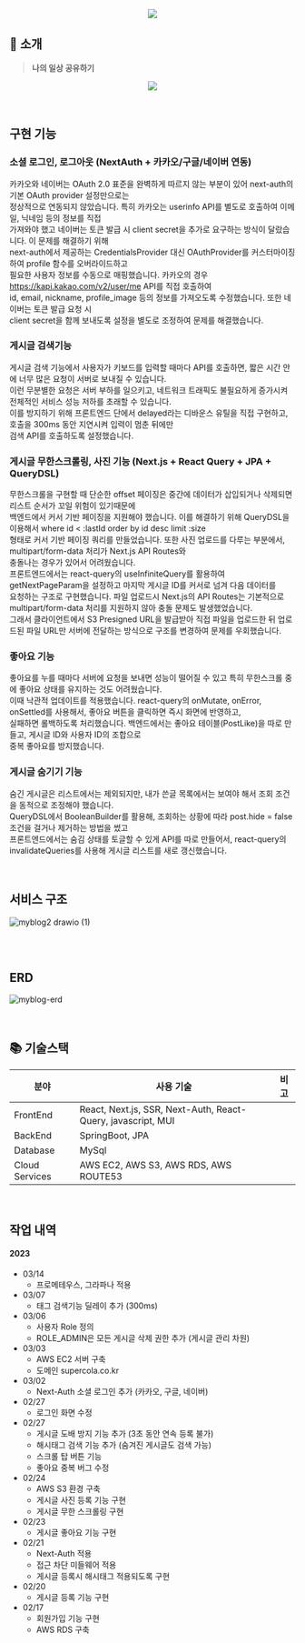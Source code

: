 <p align="center">
  <img src="https://user-images.githubusercontent.com/62537935/226505111-bbbe363f-7183-43b8-81d9-040d53a4dd68.png">
</p>

## 🔖 소개
> **나의 일상 공유하기**
> 
<p align="center">
  <img src="https://user-images.githubusercontent.com/62537935/226513661-830146e7-7e65-433f-b6ce-e95767e8a043.gif">
</p>

<br>

## 구현 기능

### 소셜 로그인, 로그아웃 (NextAuth + 카카오/구글/네이버 연동)
카카오와 네이버는 OAuth 2.0 표준을 완벽하게 따르지 않는 부분이 있어 next-auth의 기본 OAuth provider 설정만으로는  
정상적으로 연동되지 않았습니다. 특히 카카오는 userinfo API를 별도로 호출하여 이메일, 닉네임 등의 정보를 직접  
가져와야 했고 네이버는 토큰 발급 시 client secret을 추가로 요구하는 방식이 달랐습니다. 이 문제를 해결하기 위해  
next-auth에서 제공하는 CredentialsProvider 대신 OAuthProvider를 커스터마이징하여 profile 함수를 오버라이드하고  
필요한 사용자 정보를 수동으로 매핑했습니다. 카카오의 경우 https://kapi.kakao.com/v2/user/me API를 직접 호출하여  
id, email, nickname, profile_image 등의 정보를 가져오도록 수정했습니다. 또한 네이버는 토큰 발급 요청 시  
client secret을 함께 보내도록 설정을 별도로 조정하여 문제를 해결했습니다.

### 게시글 검색기능
게시글 검색 기능에서 사용자가 키보드를 입력할 때마다 API를 호출하면, 짧은 시간 안에 너무 많은 요청이 서버로 보내질 수 있습니다.  
이런 무분별한 요청은 서버 부하를 일으키고, 네트워크 트래픽도 불필요하게 증가시켜 전체적인 서비스 성능 저하를 초래할 수 있습니다.  
이를 방지하기 위해 프론트엔드 단에서 delayed라는 디바운스 유틸을 직접 구현하고, 호출을 300ms 동안 지연시켜 입력이 멈춘 뒤에만  
검색 API를 호출하도록 설정했습니다.

### 게시글 무한스크롤링, 사진 기능 (Next.js + React Query + JPA + QueryDSL)
무한스크롤을 구현할 때 단순한 offset 페이징은 중간에 데이터가 삽입되거나 삭제되면 리스트 순서가 꼬일 위험이 있기때문에  
백엔드에서 커서 기반 페이징을 지원해야 했습니다. 이를 해결하기 위해 QueryDSL을 이용해서 where id < :lastId order by id desc limit :size  
형태로 커서 기반 페이징 쿼리를 만들었습니다. 또한 사진 업로드를 다루는 부분에서, multipart/form-data 처리가 Next.js API Routes와  
충돌나는 경우가 있어서 어려웠습니다.  
프론트엔드에서는 react-query의 useInfiniteQuery를 활용하여 getNextPageParam을 설정하고 마지막 게시글 ID를 커서로 넘겨 다음 데이터를  
요청하는 구조로 구현했습니다. 파일 업로드시 Next.js의 API Routes는 기본적으로 multipart/form-data 처리를 지원하지 않아 충돌 문제도 발생했었습니다.  
그래서 클라이언트에서 S3 Presigned URL을 발급받아 직접 파일을 업로드한 뒤 업로드된 파일 URL만 서버에 전달하는 방식으로 구조를 변경하여 문제를 우회했습니다.

### 좋아요 기능
좋아요를 누를 때마다 서버에 요청을 보내면 성능이 떨어질 수 있고 특히 무한스크롤 중에 좋아요 상태를 유지하는 것도 어려웠습니다.  
이때 낙관적 업데이트를 적용했습니다. react-query의 onMutate, onError, onSettled를 사용해서, 좋아요 버튼을 클릭하면 즉시 화면에 반영하고,  
실패하면 롤백하도록 처리했습니다. 백엔드에서는 좋아요 테이블(PostLike)을 따로 만들고, 게시글 ID와 사용자 ID의 조합으로  
중복 좋아요를 방지했습니다.

### 게시글 숨기기 기능
숨긴 게시글은 리스트에서는 제외되지만, 내가 쓴글 목록에서는 보여야 해서 조회 조건을 동적으로 조정해야 했습니다.  
QueryDSL에서 BooleanBuilder를 활용해, 조회하는 상황에 따라 post.hide = false 조건을 걸거나 제거하는 방법을 썼고  
프론트엔드에서는 숨김 상태를 토글할 수 있게 API를 따로 만들어서, react-query의 invalidateQueries를 사용해 게시글 리스트를 새로 갱신했습니다.

<br>

## 서비스 구조
![myblog2 drawio (1)](https://github.com/user-attachments/assets/1d50a3cf-a399-4caa-b156-34077fd86e99)

<br>

<br>

## ERD
![myblog-erd](https://github.com/user-attachments/assets/86fd3415-0b4d-4ec2-93c6-99d782a80536)

<br>

## 📚 기술스택

| 분야           | 사용 기술                                      | 비고 |
| -------------- |--------------------------------------------| ---- |
| FrontEnd       | React, Next.js, SSR, Next-Auth, React-Query, javascript, MUI |
| BackEnd        | SpringBoot, JPA                                    |
| Database       | MySql                                      |
| Cloud Services | AWS EC2, AWS S3, AWS RDS, AWS ROUTE53                            |

<br>

## 작업 내역
#### 2023
* 03/14
  * 프로메테우스, 그라파나 적용
* 03/07
  * 태그 검색기능 딜레이 추가 (300ms)
* 03/06
  * 사용자 Role 정의
  * ROLE_ADMIN은 모든 게시글 삭제 권한 추가 (게시글 관리 차원)
* 03/03
  * AWS EC2 서버 구축
  * 도메인 supercola.co.kr
* 03/02
  * Next-Auth 소셜 로그인 추가 (카카오, 구글, 네이버)
* 02/27
  * 로그인 화면 수정
* 02/27
  * 게시글 도배 방지 기능 추가 (3초 동안 연속 등록 불가)
  * 해시태그 검색 기능 추가 (숨겨진 게시글도 검색 가능)
  * 스크롤 탑 버튼 기능
  * 좋아요 중복 버그 수정
* 02/24
  * AWS S3 환경 구축
  * 게시글 사진 등록 기능 구현
  * 게시글 무한 스크롤링 구현
* 02/23
  * 게시글 좋아요 기능 구현
* 02/21
  * Next-Auth 적용
  * 접근 차단 미들웨어 적용
  * 게시글 등록시 해시태그 적용되도록 구현
* 02/20
  * 게시글 등록 기능 구현
* 02/17
  * 회원가입 기능 구현
  * AWS RDS 구축

